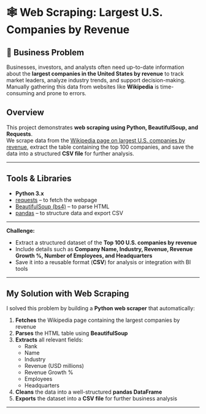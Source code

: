 # 🕸️ Web Scraping: Largest U.S. Companies by Revenue

## 📝 Business Problem
Businesses, investors, and analysts often need up-to-date information about the **largest companies in the United States by revenue** to track market leaders, analyze industry trends, and support decision-making.  
Manually gathering this data from websites like **Wikipedia** is time-consuming and prone to errors.

## Overview
This project demonstrates **web scraping using Python, BeautifulSoup, and Requests**.  
We scrape data from the [Wikipedia page on largest U.S. companies by revenue](https://en.wikipedia.org/wiki/List_of_largest_companies_in_the_United_States_by_revenue), extract the table containing the top 100 companies, and save the data into a structured **CSV file** for further analysis.

---

## Tools & Libraries
- **Python 3.x**
- [requests](https://docs.python-requests.org/) – to fetch the webpage  
- [BeautifulSoup (bs4)](https://www.crummy.com/software/BeautifulSoup/) – to parse HTML  
- [pandas](https://pandas.pydata.org/) – to structure data and export CSV  

---


**Challenge:**
- Extract a structured dataset of the **Top 100 U.S. companies by revenue**  
- Include details such as **Company Name, Industry, Revenue, Revenue Growth %, Number of Employees, and Headquarters**  
- Save it into a reusable format (**CSV**) for analysis or integration with BI tools  

---

## My Solution with Web Scraping
I solved this problem by building a **Python web scraper** that automatically:  

1. **Fetches** the Wikipedia page containing the largest companies by revenue  
2. **Parses** the HTML table using **BeautifulSoup**  
3. **Extracts** all relevant fields:
   - Rank  
   - Name  
   - Industry  
   - Revenue (USD millions)  
   - Revenue Growth %  
   - Employees  
   - Headquarters  
4. **Cleans** the data into a well-structured **pandas DataFrame**  
5. **Exports** the dataset into a **CSV file** for further business analysis  

---

